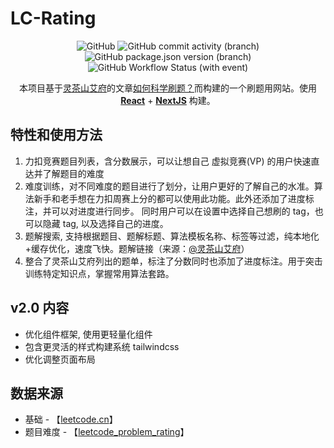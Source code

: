# LC-Rating

<p align="center">
  <img alt="GitHub" src="https://img.shields.io/github/license/huxulm/lc-rating?style=flat-square">
  <img alt="GitHub commit activity (branch)" src="https://img.shields.io/github/commit-activity/m/huxulm/lc-rating?label=commit&labelColor=purple&color=grey&style=flat-square">
  <img alt="GitHub package.json version (branch)" src="https://img.shields.io/github/package-json/v/huxulm/lc-rating/main?label=version&labelColor=blue&style=flat-square">
  <img alt="GitHub Workflow Status (with event)" src="https://img.shields.io/github/actions/workflow/status/huxulm/lc-rating/workflow.yml?style=flat-square">
</p>

<p align="center">
  本项目基于<a href="https://leetcode.cn/u/endlesscheng/">灵茶山艾府</a>的文章<a href="https://leetcode.cn/circle/discuss/RvFUtj/">如何科学刷题？</a>而构建的一个刷题用网站。使用 <strong><a href="https://react.dev/">React</a></strong> + <strong><a href="https://nextjs.org/">NextJS</a></strong> 构建。
</p>

## 特性和使用方法

1. 力扣竞赛题目列表，含分数展示，可以让想自己 虚拟竞赛(VP) 的用户快速直达并了解题目的难度
2. 难度训练，对不同难度的题目进行了划分，让用户更好的了解自己的水准。算法新手和老手想在力扣周赛上分的都可以使用此功能。此外还添加了进度标注，并可以对进度进行同步。 同时用户可以在设置中选择自己想刷的 tag，也可以隐藏 tag, 以及选择自己的进度。
3. 题解搜索, 支持根据题目、题解标题、算法模板名称、标签等过滤，纯本地化+缓存优化，速度飞快。题解链接（来源：[@灵茶山艾府](https://space.bilibili.com/206214)）
4. 整合了灵茶山艾府列出的题单，标注了分数同时也添加了进度标注。用于突击训练特定知识点，掌握常用算法套路。

## v2.0 内容

- 优化组件框架, 使用更轻量化组件
- 包含更灵活的样式构建系统 tailwindcss
- 优化调整页面布局

## 数据来源

- 基础 - 【[leetcode.cn](https://leetcode.cn/)】
- 题目难度 - 【[leetcode_problem_rating](https://raw.githubusercontent.com/zerotrac/leetcode_problem_rating/main/data.json)】
